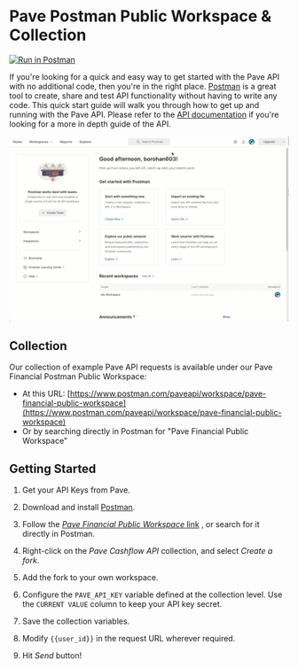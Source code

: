 # Pave Postman Public Workspace & Collection

[![Run in Postman](https://run.pstmn.io/button.svg)](https://www.postman.com/paveapi/workspace/pave-financial-public-workspace)


If you're looking for a quick and easy way to get started with the Pave API with no
additional code, then you're in the right place. [Postman](https://www.postman.com/) is
a great tool to create, share and test API functionality without having to write any
code. This quick start guide will walk you through how to get up and running with the
Pave API. Please refer to the [API documentation](https://developers.pave.dev) if
you're looking for a more in depth guide of the API.

![Pave Postman Public Workspace](./images/pave_postman_public_workspace.gif)

## Collection

Our collection of example Pave API requests is available under our Pave Financial Postman Public Workspace:
* At this URL: [https://www.postman.com/paveapi/workspace/pave-financial-public-workspace](https://www.postman.com/paveapi/workspace/pave-financial-public-workspace)
* Or by searching directly in Postman for "Pave Financial Public Workspace"


## Getting Started

1. Get your API Keys from Pave.

2. Download and install [Postman](https://www.postman.com/downloads/).

3. Follow the [*Pave Financial Public Workspace* link]((https://www.postman.com/paveapi/workspace/pave-financial-public-workspace))
   , or search for it directly in Postman.

4. Right-click on the *Pave Cashflow API* collection, and select *Create a fork*.

5. Add the fork to your own workspace.

6. Configure the `PAVE_API_KEY` variable defined at the collection level. Use the
   `CURRENT VALUE` column to keep your API key secret.
    
7. Save the collection variables.

8. Modify `{{user_id}}` in the request URL wherever required.

9. Hit *Send* button!

